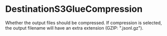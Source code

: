 # DestinationS3GlueCompression

Whether the output files should be compressed. If compression is selected, the output filename will have an extra extension (GZIP: ".jsonl.gz").

